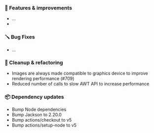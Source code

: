 ### 🚀 Features & improvements

- ...
- 
### 🪛 Bug Fixes

- ...

### 🧽 Cleanup & refactoring

- Images are always made compatible to graphics device to improve rendering performance (#709)
- Reduced number of calls to slow AWT API to increase performance

### 📦 Dependency updates

- Bump Node dependencies
- Bump Jackson to 2.20.0
- Bump actions/checkout to v5
- Bump actions/setup-node to v5